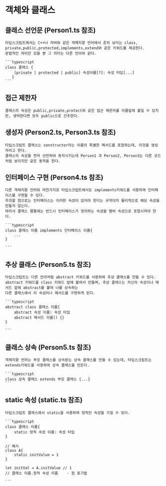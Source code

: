 # 객체와 클래스

## 클래스 선언문 (Person1.ts 참조)

    타입스크립트에서는 C++나 자바와 같은 객체지향 언어에서 흔히 보이는 class, private,public,protected,implements,extend와 같은 키워드를 제공한다.
    문법적인 차이만 있을 뿐 그 의미는 다른 언어와 같다.

    ```typescript
    class 클래스 {
        [private | protected | public] 속성이름[?]: 속성 타입[...]
       }
    ```

## 접근 제한자

    클래스의 속성은 public,private,protect와 같은 접근 제한자를 이름앞에 붙일 수 있지만, 생략한다면 모두 public으로 간주한다.

## 생성자 (Person2.ts, Person3.ts 참조)

    타입스크립트 클래스는 constructor라는 이름의 특별한 메서드를 포함하는데, 이것을 생성자라고 한다.
    클래스의 속성을 먼저 선언하여 동작시키는데 Person1 과 Person2, Person3는 다른 코드처럼 보이지만 같은 동작을 한다.

## 인터페이스 구현 (Person4.ts 참조)

    다른 객체지향 언어와 마찬가지로 타입스크립트에서도 implements키워드를 사용하여 인터페이스를 구현할 수 있다.
    주의할 점으로는 인터페이스는 이러한 속성이 있어야 한다는 규약이지 물리적으로 해당 속성을 만들지 않는다.
    따라서 클래스 몸통에는 반드시 인터페이스가 정의하는 속성을 멤버 속성으로 포함시켜야 한다.

    ```typescript
    class 클래스 이름 implements 인터페이스 이름{
        ...
    }

    ```

## 추상 클래스 (Person5.ts 참조)

    타입스크립트는 다른 언어처럼 abstract 키워드를 사용하여 추상 클래스를 만들 수 있다.
    abstract 키워드를 class 키워드 앞에 붙여서 만들며, 추상 클래스는 자신의 속성이나 메서드 앞에 abstract를 붙여 나를 상속하는
    다른 클래스에서 이 속성이나 메서드를 구현하게 된다.

    ```typescript
    abstract class 클래스 이름{
        abstract 속성 이름: 속성 타입
        abstract 메서드 이름() {}
    }

    ```

## 클래스 상속 (Person5.ts 참조)

    객체지향 언어는 부모 클래스를 상속받는 상속 클래스를 만들 수 있는데, 타입스크립트는 extends키워드를 사용하여 상속 클래스를 만든다.

    ```typescript
    class 상속 클래스 extends 부모 클래스 {...}
    ```

## static 속성 (static.ts 참조)

    타입스크립트 클래스에서 static을 사용하여 정적인 속성을 가질 수 있다.

    ```typescript
    class 클래스 이름{
        static 정적 속성 이름: 속성 타입
    }

    // 예시
    class A{
        static initValue = 1
    }

    let initVal = A.initValue // 1
    // 클래스 이름.정적 속성 이름    - 점 표기법

    ```
